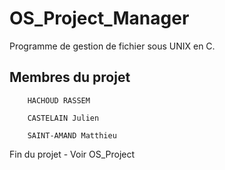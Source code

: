 # OS_Project_Manager
Programme de gestion de fichier sous UNIX en C.
## Membres du projet
```
	HACHOUD RASSEM
```
```
	CASTELAIN Julien
```
```
	SAINT-AMAND Matthieu
```

Fin du projet - Voir OS_Project
